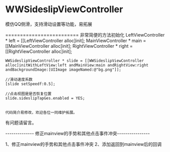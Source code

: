 WWSideslipViewController
========================

模仿QQ侧滑，支持滑动设置等功能，易拓展

=========================
非常简便的方法初始化
    LeftViewController * left = [[LeftViewController alloc]init];
    MainViewController * main = [[MainViewController alloc]init];
    RightViewController * right = [[RightViewController alloc]init];
    
    WWSideslipViewController * slide = [[WWSideslipViewController alloc]initWithLeftView:left andMainView:main andRightView:right andBackgroundImage:[UIImage imageNamed:@"bg.png"]];
    
    //滑动速度系数
    [slide setSpeedf:0.5];
    
    //点击视图是是否恢复位置
    slide.sideslipTapGes.enabled = YES;
    
    
    代码简介易修改，欢迎各位一同维护拓展。
有问题请留言。




-------------- 修正mainview的手势和其他点击事件冲突----------------

1、修正mainview的手势和其他点击事件冲突
2、添加返回到mainview后的回调
